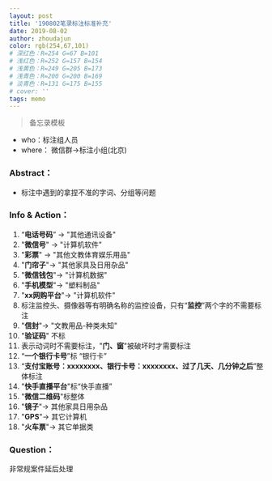 ```yaml
---
layout: post
title: '190802笔录标注标准补充'
date: 2019-08-02
author: zhoudajun
color: rgb(254,67,101)
# 深红色：R=254 G=67 B=101
# 浅红色：R=252 G=157 B=154
# 浅黄色：R=249 G=205 B=173
# 浅青色：R=200 G=200 B=169
# 淡青色：R=131 G=175 B=155
# cover: ''
tags: memo
---
```




> 备忘录模板



- who：标注组人员
- where： 微信群→标注小组(北京)



### Abstract：

- 标注中遇到的拿捏不准的字词、分组等问题



### Info & Action：

01. “**电话号码**” → "其他通讯设备"
02. "**微信号**" → "计算机软件"
03. "**彩票**" → "其他文教体育娱乐用品"
04. "**门帘子**"→ "其他家具及日用杂品"
05. "**微信钱包**"→ "计算机数据"
06. "**手机模型**"→ "塑料制品"
07. "**xx网购平台**"→ "计算机软件"
08. 标注监控头、摄像器等有明确名称的监控设备，只有“**监控**”两个字的不需要标注
09. "**信封**"→ "文教用品-种类未知"
10. "**验证码**" 不标
11. 表示动词时不需要标注，"**门、窗**"被破坏时才需要标注
12. “**一个银行卡号**”标 “银行卡”
13. “**支付宝账号：xxxxxxxx、银行卡号：xxxxxxxx、过了几天、几分钟之后**”整体标注
14. "**快手直播平台**"标“快手直播”
15. "**微信二维码**"标整体
16. "**镜子**"→ 其他家具日用杂品
17. "**GPS**"→ 其它计算机
18. "**火车票**"→ 其它单据类



### Question：

非常规案件延后处理